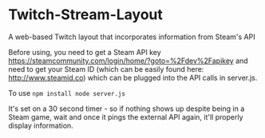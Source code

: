 # Twitch-Stream-Layout
A web-based Twitch layout that incorporates information from Steam's API

Before using, you need to get a Steam API key <https://steamcommunity.com/login/home/?goto=%2Fdev%2Fapikey> and need to get your Steam ID (which can be easily found here: <http://www.steamid.co>) which can be plugged into the API calls in server.js.

To use 
`
  npm install
  node server.js
`

It's set on a 30 second timer - so if nothing shows up despite being in a Steam game, wait and once it pings the external API again, it'll properly display information.
